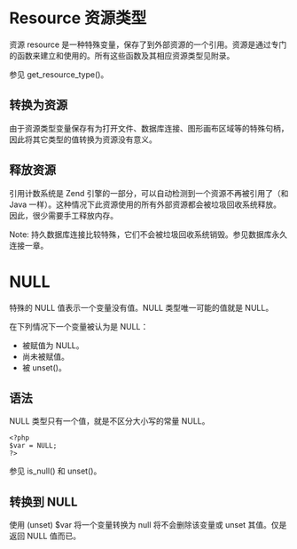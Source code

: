 # Resource 资源类型 #
资源 resource 是一种特殊变量，保存了到外部资源的一个引用。资源是通过专门的函数来建立和使用的。所有这些函数及其相应资源类型见附录。

参见 get_resource_type()。

## 转换为资源 ##
由于资源类型变量保存有为打开文件、数据库连接、图形画布区域等的特殊句柄，因此将其它类型的值转换为资源没有意义。

## 释放资源 ##
引用计数系统是 Zend 引擎的一部分，可以自动检测到一个资源不再被引用了（和 Java 一样）。这种情况下此资源使用的所有外部资源都会被垃圾回收系统释放。因此，很少需要手工释放内存。

Note: 持久数据库连接比较特殊，它们不会被垃圾回收系统销毁。参见数据库永久连接一章。

# NULL #
特殊的 NULL 值表示一个变量没有值。NULL 类型唯一可能的值就是 NULL。

在下列情况下一个变量被认为是 NULL：

+ 被赋值为 NULL。
+ 尚未被赋值。
+ 被 unset()。

## 语法 ##
NULL 类型只有一个值，就是不区分大小写的常量 NULL。

	<?php
	$var = NULL;       
	?>
参见 is_null() 和 unset()。

## 转换到 NULL ##
使用 (unset) $var 将一个变量转换为 null 将不会删除该变量或 unset 其值。仅是返回 NULL 值而已。